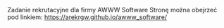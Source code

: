 Zadanie rekrutacyjne dla firmy AWWW Software
Stronę można obejrzeć pod linkiem: https://arekrgw.github.io/awww_software/